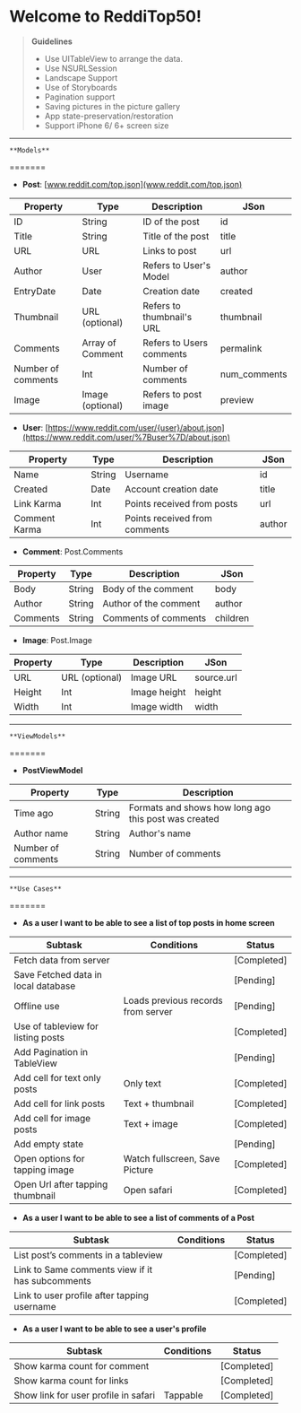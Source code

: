 **Welcome to ReddiTop50!**
===================

> **Guidelines**
>  - Use UITableView to arrange the data.
>  - Use NSURLSession
>  - Landscape Support
>  - Use of Storyboards
>  - Pagination support
>  - Saving pictures in the picture gallery
>  - App state-preservation/restoration
>  - Support iPhone 6/ 6+ screen size


----------

	**Models**
=======

- **Post**: [www.reddit.com/top.json](www.reddit.com/top.json)


Property    					| Type 						| Description 							| JSon 					
-------- 						| ---  						| -------------------- 					| ----						
ID 		 						| String   					| ID of the post 						| id						
Title    							| String  					| Title of the post 					| title						
URL      						| URL	   					| Links to post 							| url						
Author	 						| User						| Refers to User's Model 			| author				
EntryDate    				| Date						| Creation date							| created				
Thumbnail   				| URL (optional) 		| Refers to thumbnail's URL 	| thumbnail			
Comments 					| Array of Comment | Refers to Users comments 	| permalink			
Number of comments 	| Int 							| Number of comments 			| num_comments	
Image 							| Image (optional) 	| Refers to post image 			| preview				



 - **User**: [https://www.reddit.com/user/{user}/about.json](https://www.reddit.com/user/%7Buser%7D/about.json)
 
Property    					| Type 		| Description 										| JSon			
-------- 						| ---  		| -------------------- 								| ----				
Name 		 					| String   	| Username 											| id				
Created    					| Date  		| Account creation date  						| title			
Link Karma      			| Int	   		| Points received from posts 				| url				
Comment Karma	 		| Int			| Points received from comments		| author		


 - **Comment**: Post.Comments
 

Property    			| Type 		| Description 							| JSon			
-------- 				| ---  		| -------------------- 					| ----				
Body 		 			| String   	| Body of the comment 			| body			
Author    				| String  	| Author of the comment  		| author		
Comments      		| String	   	| Comments of comments 		| children		


- **Image**: Post.Image

Property    	| Type 					| Description 			| JSon 					
-------- 		| ---  					| -------------------- 	| ----						
URL 		 	| URL (optional)   | Image URL 			| source.url			
Height   		| Int  					| Image height 		| height					
Width      		| Int	   					| Image width 			| width					


----------

	**ViewModels**
=======

- **PostViewModel**


Property    					| Type 		| Description 							
-------- 						| ---  		| -------------------- 					
Time ago 		 			| String   	| Formats and shows how long ago this post was created				
Author name   			| String  	| Author's name 						
Number of comments  | String	| Number of comments 			


----------

	**Use Cases**
=======

- **As a user I want to be able to see a list of top posts in home screen**

Subtask   												| Conditions 											| Status
-------- 													| ---  														| ------
Fetch data from server							|																| [Completed]
Save Fetched data in local database		|																| [Pending]
Offline use												| Loads previous records from server		| [Pending]									
Use of tableview for listing posts			|																| [Completed]
Add Pagination in TableView					|																| [Pending]
Add cell for text only posts						| Only text												| [Completed]
Add cell for link posts								| Text + thumbnail									| [Completed]
Add cell for image posts							| Text + image											| [Completed]
Add empty state										|																| [Pending]
Open options for tapping image				| Watch fullscreen, Save Picture				| [Completed]
Open Url after tapping thumbnail			| Open safari											| [Completed]



- **As a user I want to be able to see a list of comments of a Post**

Subtask   																	| Conditions 			| Status
-------- 																		| -------------  			| ------
List post’s comments in a tableview							|								| [Completed]
Link to Same comments view if it has subcomments	|								| [Pending]
Link to user profile after tapping username				| 								| [Completed]					


- **As a user I want to be able to see a user's profile**

Subtask   												| Conditions 			| Status
-------- 													| -------------  			| ------
Show karma count for comment				|								| [Completed]
Show karma count for links						|								| [Completed]
Show link for user profile in safari			| Tappable				| [Completed]	
